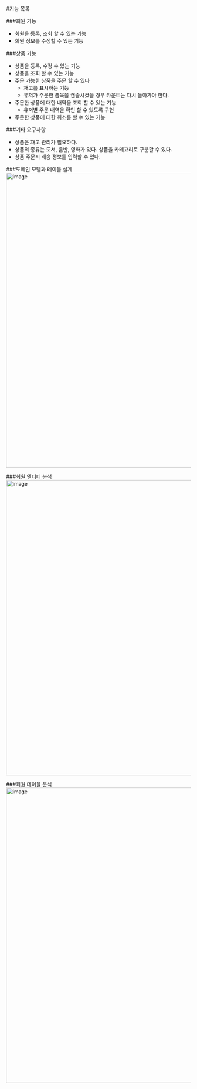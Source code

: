 #기능 목록

###회원 기능
* 회원을 등록, 조회 할 수 있는 기능
* 회원 정보를 수정할 수 있는 기능

###상품 기능
* 상품을 등록, 수정  수 있는 기능
* 상품을 조회 할 수 있는 기능
* 주문 가능한 상품을 주문 할 수 있다
  * 재고를 표시하는 기능
  * 유저가 주문한 품목을 캔슬시켰을 경우 카운트는 다시 돌아가야 한다.
* 주문한 상품에 대한 내역을 조회 할 수 있는 기능
  * 유저별 주문 내역을 확인 할 수 있도록 구현
* 주문한 상품에 대한 취소를 할 수 있는 기능

###기타 요구사항
* 상품은 재고 관리가 필요하다.
* 상품의 종류는 도서, 음반, 영화가 있다. 상품을 카테고리로 구분할 수 있다.
* 상품 주문시 배송 정보를 입력할 수 있다.

###도메인 모델과 테이블 설계
<img width="804" alt="image" src="https://user-images.githubusercontent.com/55478293/160220919-b8e71467-3747-4483-9d55-b02d8686eaba.png">



###회원 엔티티 분석
<img width="805" alt="image" src="https://user-images.githubusercontent.com/55478293/160220782-c0872492-8cfb-49d7-b5e5-32122cfb707b.png">



###회원 테이블 분석
<img width="805" alt="image" src="https://user-images.githubusercontent.com/55478293/160220938-3a15acbc-0a6d-4d15-abb6-78550f7d2b52.png">
